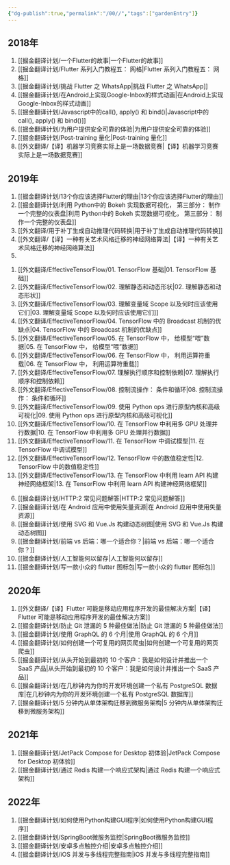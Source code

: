 ```yaml
---
{"dg-publish":true,"permalink":"/00//","tags":["gardenEntry"]}
---
```



## 2018年
1. [[掘金翻译计划/一个Flutter的故事\|一个Flutter的故事]]
2. [[掘金翻译计划/Flutter 系列入门教程五： 网格\|Flutter 系列入门教程五： 网格]]
3. [[掘金翻译计划/挑战 Flutter 之 WhatsApp\|挑战 Flutter 之 WhatsApp]]
4. [[掘金翻译计划/在Android上实现Google-Inbox的样式动画\|在Android上实现Google-Inbox的样式动画]]
5. [[掘金翻译计划/Javascript中的call(), apply() 和 bind()\|Javascript中的call(), apply() 和 bind()]]
6. [[掘金翻译计划/为用户提供安全可靠的体验\|为用户提供安全可靠的体验]]
7. [[掘金翻译计划/Post-training 量化\|Post-training 量化]]
8. [[外文翻译/【译】机器学习竞赛实际上是一场数据竞赛\|【译】机器学习竞赛实际上是一场数据竞赛]]

## 2019年
1.  [[掘金翻译计划/13个你应该选择Flutter的理由\|13个你应该选择Flutter的理由]]
2. [[掘金翻译计划/利用 Python中的 Bokeh 实现数据可视化， 第三部分： 制作一个完整的仪表盘\|利用 Python中的 Bokeh 实现数据可视化， 第三部分： 制作一个完整的仪表盘]]
3. [[外文翻译/用于补丁生成自动推理代码转换\|用于补丁生成自动推理代码转换]]
4. [[外文翻译/【译】一种有关艺术风格迁移的神经网络算法\|【译】一种有关艺术风格迁移的神经网络算法]]
5. 
<div class="transclusion internal-embed is-loaded"><div class="markdown-embed">



1. [[外文翻译/EffectiveTensorFlow/01. TensorFlow 基础\|01. TensorFlow 基础]]
2. [[外文翻译/EffectiveTensorFlow/02. 理解静态和动态形状\|02. 理解静态和动态形状]]
3. [[外文翻译/EffectiveTensorFlow/03. 理解变量域 Scope 以及何时应该使用它们\|03. 理解变量域 Scope 以及何时应该使用它们]]
4. [[外文翻译/EffectiveTensorFlow/04. TensorFlow 中的 Broadcast 机制的优缺点\|04. TensorFlow 中的 Broadcast 机制的优缺点]]
5. [[外文翻译/EffectiveTensorFlow/05. 在 TensorFlow 中， 给模型“喂”数据\|05. 在 TensorFlow 中， 给模型“喂”数据]]
6. [[外文翻译/EffectiveTensorFlow/06. 在 TensorFlow 中， 利用运算符重载\|06. 在 TensorFlow 中， 利用运算符重载]]
7. [[外文翻译/EffectiveTensorFlow/07. 理解执行顺序和控制依赖\|07. 理解执行顺序和控制依赖]]
8. [[外文翻译/EffectiveTensorFlow/08. 控制流操作： 条件和循环\|08. 控制流操作： 条件和循环]]
9. [[外文翻译/EffectiveTensorFlow/09. 使用 Python ops 进行原型内核和高级可视化\|09. 使用 Python ops 进行原型内核和高级可视化]]
10. [[外文翻译/EffectiveTensorFlow/10. 在 TensorFlow 中利用多 GPU 处理并行数据\|10. 在 TensorFlow 中利用多 GPU 处理并行数据]]
11. [[外文翻译/EffectiveTensorFlow/11. 在 TensorFlow 中调试模型\|11. 在 TensorFlow 中调试模型]]
12. [[外文翻译/EffectiveTensorFlow/12. TensorFlow 中的数值稳定性\|12. TensorFlow 中的数值稳定性]]
13. [[外文翻译/EffectiveTensorFlow/13. 在 TensorFlow 中利用 learn API 构建神经网络框架\|13. 在 TensorFlow 中利用 learn API 构建神经网络框架]]

</div></div>

6. [[掘金翻译计划/HTTP:2 常见问题解答\|HTTP:2 常见问题解答]]
7. [[掘金翻译计划/在 Android 应用中使用矢量资源\|在 Android 应用中使用矢量资源]]
8. [[掘金翻译计划/使用 SVG 和 Vue.Js 构建动态树图\|使用 SVG 和 Vue.Js 构建动态树图]]
9. [[掘金翻译计划/前端 vs 后端：哪一个适合你？\|前端 vs 后端：哪一个适合你？]]
10. [[掘金翻译计划/人工智能何以留存\|人工智能何以留存]]
11. [[掘金翻译计划/写一款小众的 flutter 图标包\|写一款小众的 flutter 图标包]]

## 2020年
1. [[外文翻译/【译】Flutter 可能是移动应用程序开发的最佳解决方案\|【译】Flutter 可能是移动应用程序开发的最佳解决方案]]
2. [[掘金翻译计划/防止 Git 泄漏的 5 种最佳做法\|防止 Git 泄漏的 5 种最佳做法]]
3. [[掘金翻译计划/使用 GraphQL 的 6 个月\|使用 GraphQL 的 6 个月]]
4. [[掘金翻译计划/如何创建一个可复用的网页爬虫\|如何创建一个可复用的网页爬虫]]
5. [[掘金翻译计划/从头开始到最初的 10 个客户：我是如何设计并推出一个 SaaS 产品\|从头开始到最初的 10 个客户：我是如何设计并推出一个 SaaS 产品]]
6. [[掘金翻译计划/在几秒钟内为你的开发环境创建一个私有 PostgreSQL 数据库\|在几秒钟内为你的开发环境创建一个私有 PostgreSQL 数据库]]
7. [[掘金翻译计划/5 分钟内从单体架构迁移到微服务架构\|5 分钟内从单体架构迁移到微服务架构]]


## 2021年
1. [[掘金翻译计划/JetPack Compose for Desktop 初体验\|JetPack Compose for Desktop 初体验]]
2. [[掘金翻译计划/通过 Redis 构建一个响应式架构\|通过 Redis 构建一个响应式架构]]

## 2022年
1. [[掘金翻译计划/如何使用Python构建GUI程序\|如何使用Python构建GUI程序]]
2. [[掘金翻译计划/SpringBoot微服务监控\|SpringBoot微服务监控]]
3. [[掘金翻译计划/安卓多点触控介绍\|安卓多点触控介绍]]
4. [[掘金翻译计划/iOS 并发与多线程完整指南\|iOS 并发与多线程完整指南]]